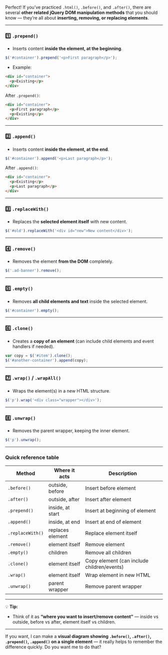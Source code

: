 Perfect! If you’ve practiced `.html()`, `.before()`, and `.after()`, there are several **other related jQuery DOM manipulation methods** that you should know — they’re all about **inserting, removing, or replacing elements**.

---

### **1️⃣ `.prepend()`**

* Inserts content **inside the element, at the beginning**.

```javascript
$('#container').prepend('<p>First paragraph</p>');
```

* Example:

```html
<div id="container">
  <p>Existing</p>
</div>
```

After `.prepend()`:

```html
<div id="container">
  <p>First paragraph</p>
  <p>Existing</p>
</div>
```

---

### **2️⃣ `.append()`**

* Inserts content **inside the element, at the end**.

```javascript
$('#container').append('<p>Last paragraph</p>');
```

After `.append()`:

```html
<div id="container">
  <p>Existing</p>
  <p>Last paragraph</p>
</div>
```

---

### **3️⃣ `.replaceWith()`**

* Replaces the **selected element itself** with new content.

```javascript
$('#old').replaceWith('<div id="new">New content</div>');
```

---

### **4️⃣ `.remove()`**

* Removes the element **from the DOM** completely.

```javascript
$('.ad-banner').remove();
```

---

### **5️⃣ `.empty()`**

* Removes **all child elements and text** inside the selected element.

```javascript
$('#container').empty();
```

---

### **6️⃣ `.clone()`**

* Creates a **copy of an element** (can include child elements and event handlers if needed).

```javascript
var copy = $('#item').clone();
$('#another-container').append(copy);
```

---

### **7️⃣ `.wrap()` / `.wrapAll()`**

* Wraps the element(s) in a new HTML structure.

```javascript
$('p').wrap('<div class="wrapper"></div>');
```

---

### **8️⃣ `.unwrap()`**

* Removes the parent wrapper, keeping the inner element.

```javascript
$('p').unwrap();
```

---

### **Quick reference table**

| Method           | Where it acts    | Description                                |
| ---------------- | ---------------- | ------------------------------------------ |
| `.before()`      | outside, before  | Insert before element                      |
| `.after()`       | outside, after   | Insert after element                       |
| `.prepend()`     | inside, at start | Insert at beginning of element             |
| `.append()`      | inside, at end   | Insert at end of element                   |
| `.replaceWith()` | replaces element | Replace element itself                     |
| `.remove()`      | element itself   | Remove element                             |
| `.empty()`       | children         | Remove all children                        |
| `.clone()`       | element itself   | Copy element (can include children/events) |
| `.wrap()`        | element itself   | Wrap element in new HTML                   |
| `.unwrap()`      | parent wrapper   | Remove parent wrapper                      |

---

💡 **Tip:**

* Think of it as **“where you want to insert/remove content”** — inside vs outside, before vs after, element itself vs children.

---

If you want, I can make a **visual diagram showing `.before()`, `.after()`, `.prepend()`, `.append()` on a single element** — it really helps to remember the difference quickly. Do you want me to do that?
